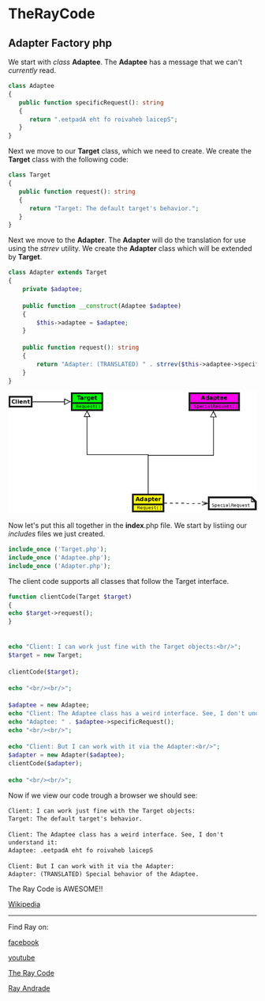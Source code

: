 # TheRayCode
## Adapter Factory php

We start with *class* **Adaptee**.
The **Adaptee** has a message that we can't *currently* read.
```php
class Adaptee
{
   public function specificRequest(): string
   {
      return ".eetpadA eht fo roivaheb laicepS";
   }
}
```
Next we move to our **Target** class, which we need to create.
We create the **Target** class with the following code:
```php
class Target
{
   public function request(): string
   {
      return "Target: The default target's behavior.";
   }
}
```
Next we move to the **Adapter**.
The **Adapter** will do the translation for use using the *strrev* utility.
We create the **Adapter** class which will be extended by **Target**.
```php
class Adapter extends Target
{
    private $adaptee;

    public function __construct(Adaptee $adaptee)
    {
        $this->adaptee = $adaptee;
    }

    public function request(): string
    {
        return "Adapter: (TRANSLATED) " . strrev($this->adaptee->specificRequest());
    }
}
```

![Adapter](https://raw.githubusercontent.com/RayAndrade/TheRayCode/main/UMLs/images/Adapter141.png)

Now let's put this all together in the **index**.php file.
We start by listiing our *includes* files we just created.
```php
include_once ('Target.php');
include_once ('Adaptee.php');
include_once ('Adapter.php');
```
The client code supports all classes that follow the Target interface.
```php
function clientCode(Target $target)
{
echo $target->request();
}


echo "Client: I can work just fine with the Target objects:<br/>";
$target = new Target;

clientCode($target);

echo "<br/><br/>";

$adaptee = new Adaptee;
echo "Client: The Adaptee class has a weird interface. See, I don't understand it:<br/>";
echo "Adaptee: " . $adaptee->specificRequest();
echo "<br/><br/>";

echo "Client: But I can work with it via the Adapter:<br/>";
$adapter = new Adapter($adaptee);
clientCode($adapter);

echo "<br/><br/>";
```

Now if we view our code trough a browser we should see:
```run
Client: I can work just fine with the Target objects:
Target: The default target's behavior.

Client: The Adaptee class has a weird interface. See, I don't understand it:
Adaptee: .eetpadA eht fo roivaheb laicepS

Client: But I can work with it via the Adapter:
Adapter: (TRANSLATED) Special behavior of the Adaptee.
```
The Ray Code is AWESOME!!

[Wikipedia](https://en.wikipedia.org/wiki/Adapter_pattern)

----------------------------------------------------------------------------------------------------

Find Ray on:

[facebook](https://www.facebook.com/TheRayCode/)

[youtube](https://www.youtube.com/user/AndradeRay/)

[The Ray Code](https://www.RayAndrade.com)

[Ray Andrade](https://www.RayAndrade.org)
